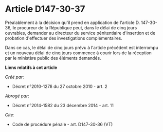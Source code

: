 # Article D147-30-37

Préalablement à la décision qu'il prend en application de l'article D. 147-30-36, le procureur de la République peut, dans le
délai de cinq jours ouvrables, demander au directeur du service pénitentiaire d'insertion et de probation d'effectuer des
investigations complémentaires. 

Dans ce cas, le délai de cinq jours prévu à l'article précédent est interrompu et un nouveau délai de cinq jours commence à
courir lors de la réception par le ministère public des éléments demandés.

**Liens relatifs à cet article**

_Créé par_:

  - Décret n°2010-1278 du 27 octobre 2010 - art. 2

_Abrogé par_:

  - Décret n°2014-1582 du 23 décembre 2014 - art. 11

_Cite_:

  - Code de procédure pénale - art. D147-30-36 (VT)
